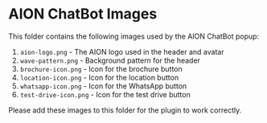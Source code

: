 # AION ChatBot Images

This folder contains the following images used by the AION ChatBot popup:

1. `aion-logo.png` - The AION logo used in the header and avatar
2. `wave-pattern.png` - Background pattern for the header
3. `brochure-icon.png` - Icon for the brochure button
4. `location-icon.png` - Icon for the location button
5. `whatsapp-icon.png` - Icon for the WhatsApp button
6. `test-drive-icon.png` - Icon for the test drive button

Please add these images to this folder for the plugin to work correctly.
